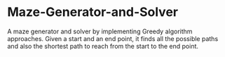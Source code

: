Maze-Generator-and-Solver
=========================

A maze generator and solver by implementing Greedy algorithm approaches. Given a start and an end point, it finds all the possible paths and also the shortest path to reach from the start to the end point.
